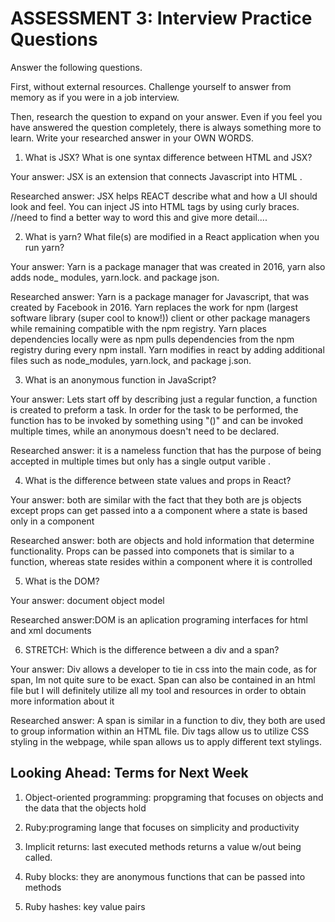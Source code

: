 # ASSESSMENT 3: Interview Practice Questions

Answer the following questions.

First, without external resources. Challenge yourself to answer from memory as if you were in a job interview.

Then, research the question to expand on your answer. Even if you feel you have answered the question completely, there is always something more to learn. Write your researched answer in your OWN WORDS.

1. What is JSX? What is one syntax difference between HTML and JSX?

Your answer: JSX is an extension that connects Javascript into HTML .

Researched answer: JSX helps REACT describe what and how a UI should look and feel. You can inject JS into HTML tags by using curly braces. //need to find a better way to word this and give more detail....

2. What is yarn? What file(s) are modified in a React application when you run yarn?

Your answer: Yarn is a package manager that was created in 2016, yarn also adds node_ modules, yarn.lock. and package json.

Researched answer: Yarn is a package manager for Javascript, that was created by Facebook in 2016. Yarn replaces the work for npm (largest software library (super cool to know!)) client or other package managers while remaining compatible with the npm registry. Yarn places dependencies locally were as npm pulls dependencies from the npm registry during every npm install. Yarn modifies in react by adding additional files such as node_modules, yarn.lock, and package j.son.

3. What is an anonymous function in JavaScript?

Your answer: Lets start off by describing just a regular function, a function is created to preform a task. In order for the task to be performed, the function has to be invoked by something using "()" and can be invoked multiple times, while an anonymous doesn't need to be declared. 

Researched answer: it is a nameless function that has the purpose of being accepted in multiple times but only has a single output varible .

4. What is the difference between state values and props in React?

Your answer: both are similar with the fact that they both are js objects except props can get passed into a a component  where a state is based only in a component

Researched answer: both are objects and hold information that determine functionality. Props can be passed into componets that is similar to a function, whereas state resides within a component where it is controlled 

5. What is the DOM?

Your answer: document object model 

Researched answer:DOM is an aplication programing interfaces for html and xml documents

6. STRETCH: Which is the difference between a div and a span?

Your answer: Div allows a developer to tie in css into the main code, as for span, Im not quite sure to be exact. Span can also be contained in an html file but I will definitely utilize all my tool and resources in order to obtain more information about it

Researched answer: A span is similar in a  function to div, they both are used to group information within an  HTML file. Div tags allow us to utilize CSS styling in the webpage, while span allows us to apply different text stylings.

## Looking Ahead: Terms for Next Week

1. Object-oriented programming: propgraming that focuses on objects and the data that the objects hold

2. Ruby:programing lange that focuses on simplicity and productivity

3. Implicit returns: last executed  methods returns a value w/out being called.

4. Ruby blocks: they are anonymous functions that can be passed into methods

5. Ruby hashes: key value pairs
